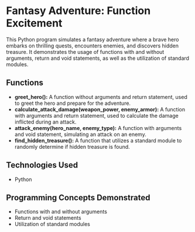 # Fantasy Adventure: Function Excitement

This Python program simulates a fantasy adventure where a brave hero embarks on thrilling quests, encounters enemies, and discovers hidden treasure. It demonstrates the usage of functions with and without arguments, return and void statements, as well as the utilization of standard modules.

## Functions

- **greet_hero():** A function without arguments and return statement, used to greet the hero and prepare for the adventure.
- **calculate_attack_damage(weapon_power, enemy_armor):** A function with arguments and return statement, used to calculate the damage inflicted during an attack.
- **attack_enemy(hero_name, enemy_type):** A function with arguments and void statement, simulating an attack on an enemy.
- **find_hidden_treasure():** A function that utilizes a standard module to randomly determine if hidden treasure is found.

## Technologies Used

- Python

## Programming Concepts Demonstrated

- Functions with and without arguments
- Return and void statements
- Utilization of standard modules
